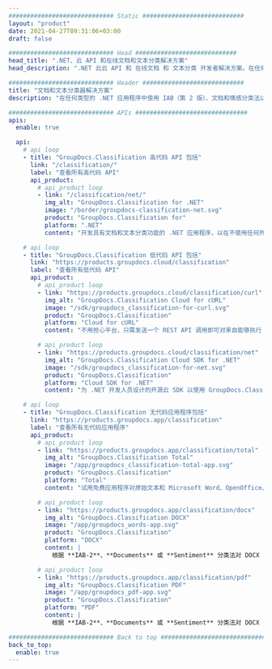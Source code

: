 ```yaml
---
############################# Static ############################
layout: "product"
date: 2021-04-27T09:31:06+03:00
draft: false

############################# Head ############################
head_title: ".NET、云 API 和在线文档和文本分类解决方案"
head_description: ".NET 云云 API 和 在线文档 和 文本分类 开发者解决方案。在任何 .NET 应用程序中对 Word、PDF、OpenDocument、RTF 和文本文件进行分类。"

############################# Header ############################
title: "文档和文本分类器解决方案"
description: "在任何类型的 .NET 应用程序中使用 IAB（第 2 版）、文档和情感分类法以编程方式将文档和文本分类为准确的类别."

############################# APIs ###############################
apis:
  enable: true

  api:
    # api loop
    - title: "GroupDocs.Classification 高代码 API 包括"
      link: "/classification/"
      label: "查看所有高代码 API"
      api_product:
        # api_product loop
        - link: "/classification/net/"
          img_alt: "GroupDocs.Classification for .NET"
          image: "/border/groupdocs-classification-net.svg"
          product: "GroupDocs.Classification for"
          platform: ".NET"
          content: "开发具有文档和文本分类功能的 .NET 应用程序，以在不使用任何外部工具的情况下分析和提取内容."

    # api loop
    - title: "GroupDocs.Classification 低代码 API 包括"
      link: "https://products.groupdocs.cloud/classification"
      label: "查看所有低代码 API"
      api_product:
        # api_product loop
        - link: "https://products.groupdocs.cloud/classification/curl"
          img_alt: "GroupDocs.Classification Cloud for cURL"
          image: "/sdk/groupdocs_classification-for-curl.svg"
          product: "GroupDocs.Classification"
          platform: "Cloud for cURL"
          content: "不用担心平台，只需发送一个 REST API 调用即可对来自能够执行 cURL 命令的设备的文本和 MS Word、OpenOffice、PDF 文档进行分类."

        # api_product loop
        - link: "https://products.groupdocs.cloud/classification/net"
          img_alt: "GroupDocs.Classification Cloud SDK for .NET"
          image: "/sdk/groupdocs_classification-for-net.svg"
          product: "GroupDocs.Classification"
          platform: "Cloud SDK for .NET"
          content: "为 .NET 开发人员设计的开源云 SDK 以使用 GroupDocs.Classification REST API."

    # api loop
    - title: "GroupDocs.Classification 无代码应用程序包括"
      link: "https://products.groupdocs.app/classification"
      label: "查看所有无代码应用程序"
      api_product:
        # api_product loop
        - link: "https://products.groupdocs.app/classification/total"
          img_alt: "GroupDocs.Classification Total"
          image: "/app/groupdocs_classification-total-app.svg"
          product: "GroupDocs.Classification"
          platform: "Total"
          content: "试用免费应用程序对原始文本和 Microsoft Word、OpenOffice、PDF、TXT 和 amp; 进行分类RTF 文件在线。"

        # api_product loop
        - link: "https://products.groupdocs.app/classification/docx"
          img_alt: "GroupDocs.Classification DOCX"
          image: "/app/groupdocs_words-app.svg"
          product: "GroupDocs.Classification"
          platform: "DOCX"
          content: |
            根据 **IAB-2**、**Documents** 或 **Sentiment** 分类法对 DOCX 文档进行分类。

        # api_product loop
        - link: "https://products.groupdocs.app/classification/pdf"
          img_alt: "GroupDocs.Classification PDF"
          image: "/app/groupdocs_pdf-app.svg"
          product: "GroupDocs.Classification"
          platform: "PDF"
          content: |
            根据 **IAB-2**、**Documents** 或 **Sentiment** 分类法对 DOCX 文档进行分类。

############################# Back to top ###############################
back_to_top:
  enable: true
---
```

